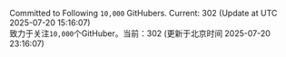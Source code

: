 Committed to Following `10,000` GitHubers. Current: <!-- FOLLOWING_COUNT -->302<!-- FOLLOWING_COUNT --> (Update at UTC <!-- LAST_UPDATED -->2025-07-20 15:16:07<!-- LAST_UPDATED -->)<br>
致力于关注`10,000`个GitHuber。当前：<!-- FOLLOWING_COUNT -->302<!-- FOLLOWING_COUNT --> (更新于北京时间 <!-- LAST_UPDATED_CST -->2025-07-20 23:16:07<!-- LAST_UPDATED_CST -->)
